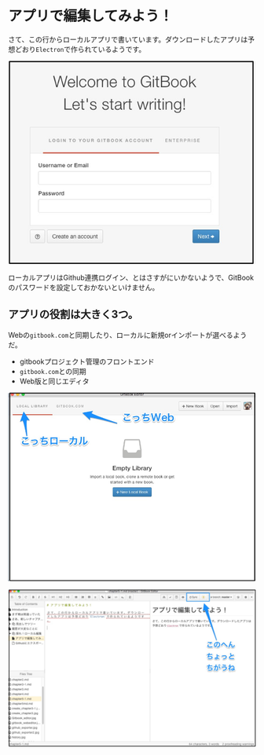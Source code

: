 # アプリで編集してみよう！

さて、この行からローカルアプリで書いています。ダウンロードしたアプリは予想どおり`Electron`で作られているようです。

![](Start_GitBook_Editor.jpg)

ローカルアプリはGithub連携ログイン、とはさすがにいかないようで、GitBookのパスワードを設定しておかないといけません。

## アプリの役割は大きく3つ。

Webの`gitbook.com`と同期したり、ローカルに新規orインポートが選べるようだ。

- gitbookプロジェクト管理のフロントエンド
- `gitbook.com`との同期
- Web版と同じエディタ

![](gitbook_editor_local.jpg)



![](editor_diff.jpg)